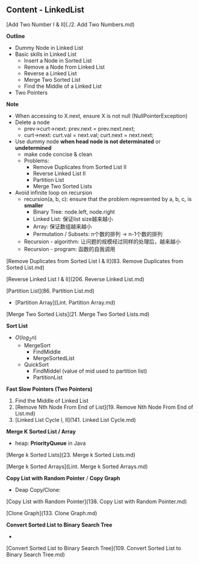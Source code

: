 ## Content - LinkedList

[Add Two Number I & II](./2. Add Two Numbers.md)



**Outline**

* Dummy Node in Linked List
* Basic skills in Linked List 
  * Insert a Node in Sorted List
  * Remove a Node from Linked List
  * Reverse  a Linked List
  * Merge Two Sorted List
  * Find the Middle of a Linked List
* Two Pointers

**Note**

* When accessing to X.next, ensure X is not null (NullPointerException)
* Delete a node
  * prev->curt->next: prev.next = prev.next.next;
  * curt->next: curt.val = next.val; curt.next = next.next;
* Use dummy node **when head node is not determinated** or **undetermined** 
  * make code concise & clean 
  * Problems:
    * Remove Duplicates from Sorted List II
    * Reverse Linked List II
    * Partition List
    * Merge Two Sorted Lists
* Avoid infinite loop on recursion
  * recursion(a, b, c): ensure that the problem represented by a, b, c, is **smaller**
    * Binary Tree: node.left, node.right
    * Linked List: 保证list size越来越小
    * Array: 保证数组越来越小
    * Permutation / Subsets: n个数的排列 -> n-1个数的排列
  * Recursion - algorithm:  让问题的规模经过同样的处理后，越来越小
  * Recursion - program: 函数的自我调用

 

[Remove Duplicates from Sorted List I & II](83. Remove Duplicates from Sorted List.md)

[Reverse Linked List I & II](206. Reverse Linked List.md)

[Partition List](86. Partition List.md)

* [Partition Array](Lint. Partition Array.md)

[Merge Two Sorted Lists](21. Merge Two Sorted Lists.md)



**Sort List**

* ${O(log_2 n)}$
  * MergeSort
    * FindMiddle
    * MergeSortedList
  * QuickSort
    * FindMiddel (value of mid used to partition list)
    * PartitionList



**Fast Slow Pointers (Two Pointers)**

1. Find the Middle of Linked List
2. [Remove Nth Node From End of List](19. Remove Nth Node From End of List.md)
3. [Linked List Cycle I, II](141. Linked List Cycle.md)



**Merge K Sorted List / Array**

* heap: **PriorityQueue** in Java

[Merge k Sorted Lists](23. Merge k Sorted Lists.md)

[Merge k Sorted Arrays](Lint. Merge k Sorted Arrays.md)



**Copy List with Random Pointer** / **Copy Graph**

* Deap Copy/Clone:   

[Copy List with Random Pointer](138. Copy List with Random Pointer.md)

[Clone Graph](133. Clone Graph.md)



**Convert Sorted List to Binary Search Tree**

* ​

[Convert Sorted List to Binary Search Tree](109. Convert Sorted List to Binary Search Tree.md)